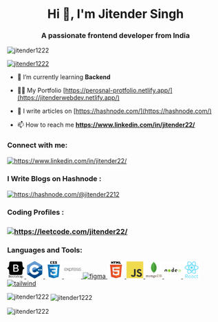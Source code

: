 <h1 align="center">Hi 👋, I'm Jitender Singh</h1>
<h3 align="center">A passionate frontend developer from India</h3>

<p align="left"> <img src="https://komarev.com/ghpvc/?username=jitender1222&label=Profile%20views&color=0e75b6&style=flat" alt="jitender1222" /> </p>

<p align="left"> <a href="https://github.com/ryo-ma/github-profile-trophy"><img src="https://github-profile-trophy.vercel.app/?username=jitender1222" alt="jitender1222" /></a> </p>

- 🌱 I’m currently learning **Backend**

- 👨‍💻 My Portfolio [https://perosnal-protfolio.netlify.app/](https://jitenderwebdev.netlify.app/)

- 📝 I write articles on [https://hashnode.com/](https://hashnode.com/)

- 📫 How to reach me **https://www.linkedin.com/in/jitender22/**

<h3 align="left">Connect with me:</h3><a href="https://linkedin.com/in/https://www.linkedin.com/in/jitender22/" target="blank"><img align="center" src="https://raw.githubusercontent.com/rahuldkjain/github-profile-readme-generator/master/src/images/icons/Social/linked-in-alt.svg" alt="https://www.linkedin.com/in/jitender22/" height="30" width="40" /></a>

<h3>I Write Blogs on Hashnode :</h3>

<a href="https://hashnode.com/https://hashnode.com/@jitender2212" target="blank"><img align="center" src="https://raw.githubusercontent.com/rahuldkjain/github-profile-readme-generator/master/src/images/icons/Social/hashnode.svg" alt="https://hashnode.com/@jitender2212" height="30" width="40" /></a>

<h3>Coding Profiles :<h3>
  
<a href="https://www.leetcode.com/https://leetcode.com/jitender22/" target="blank"><img align="center" src="https://raw.githubusercontent.com/rahuldkjain/github-profile-readme-generator/master/src/images/icons/Social/leet-code.svg" alt="https://leetcode.com/jitender22/" height="30" width="40" /></a>
</p>

<h3 align="left">Languages and Tools:</h3>
  
<p padding-right:"10px"> <a href="https://getbootstrap.com" target="_blank" rel="noreferrer"> <img src="https://raw.githubusercontent.com/devicons/devicon/master/icons/bootstrap/bootstrap-plain-wordmark.svg" alt="bootstrap" width="40" height="40"/> </a> <a href="https://www.w3schools.com/cpp/" target="_blank" rel="noreferrer"> <img src="https://raw.githubusercontent.com/devicons/devicon/master/icons/cplusplus/cplusplus-original.svg" alt="cplusplus" width="40" height="40"/> </a> <a href="https://www.w3schools.com/css/" target="_blank" rel="noreferrer"> <img src="https://raw.githubusercontent.com/devicons/devicon/master/icons/css3/css3-original-wordmark.svg" alt="css3" width="40" height="40"/> </a> <a href="https://expressjs.com" target="_blank" rel="noreferrer"> <img src="https://raw.githubusercontent.com/devicons/devicon/master/icons/express/express-original-wordmark.svg" alt="express" width="40" height="40"/> </a> <a href="https://www.figma.com/" target="_blank" rel="noreferrer"> <img src="https://www.vectorlogo.zone/logos/figma/figma-icon.svg" alt="figma" width="40" height="40"/> </a> <a href="https://www.w3.org/html/" target="_blank" rel="noreferrer"> <img src="https://raw.githubusercontent.com/devicons/devicon/master/icons/html5/html5-original-wordmark.svg" alt="html5" width="40" height="40"/> </a> <a href="https://developer.mozilla.org/en-US/docs/Web/JavaScript" target="_blank" rel="noreferrer"> <img src="https://raw.githubusercontent.com/devicons/devicon/master/icons/javascript/javascript-original.svg" alt="javascript" width="40" height="40"/> </a> <a href="https://www.mongodb.com/" target="_blank" rel="noreferrer"> <img src="https://raw.githubusercontent.com/devicons/devicon/master/icons/mongodb/mongodb-original-wordmark.svg" alt="mongodb" width="40" height="40"/> </a> <a href="https://nodejs.org" target="_blank" rel="noreferrer"> <img src="https://raw.githubusercontent.com/devicons/devicon/master/icons/nodejs/nodejs-original-wordmark.svg" alt="nodejs" width="40" height="40"/> </a> <a href="https://reactjs.org/" target="_blank" rel="noreferrer"> <img src="https://raw.githubusercontent.com/devicons/devicon/master/icons/react/react-original-wordmark.svg" alt="react" width="40" height="40"/> </a> <a href="https://tailwindcss.com/" target="_blank" rel="noreferrer">          <img src="https://www.vectorlogo.zone/logos/tailwindcss/tailwindcss-icon.svg" alt="tailwind" width="40" height="40"/> </a> </p>

<p><img align="left" src="https://github-readme-stats.vercel.app/api/top-langs?username=jitender1222&show_icons=true&locale=en&layout=compact" alt="jitender1222" /></p>

<p>&nbsp;<img align="center" src="https://github-readme-stats.vercel.app/api?username=jitender1222&show_icons=true&locale=en" alt="jitender1222" /></p>

<p><img align="center" src="https://github-readme-streak-stats.herokuapp.com/?user=jitender1222&" alt="jitender1222" /></p>
